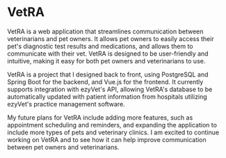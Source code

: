 # VetRA

VetRA is a web application that streamlines communication between veterinarians and pet owners. It allows pet owners to easily access their pet's diagnostic test results and medications, and allows them to communicate with their vet. VetRA is designed to be user-friendly and intuitive, making it easy for both pet owners and veterinarians to use.

VetRA is a project that I designed back to front, using PostgreSQL and Spring Boot for the backend, and Vue.js for the frontend. It currently supports integration with ezyVet's API, allowing VetRA's database to be automatically updated with patient information from hospitals utilizing ezyVet's practice management software.

My future plans for VetRA include adding more features, such as appointment scheduling and reminders, and expanding the application to include more types of pets and veterinary clinics. I am excited to continue working on VetRA and to see how it can help improve communication between pet owners and veterinarians.
